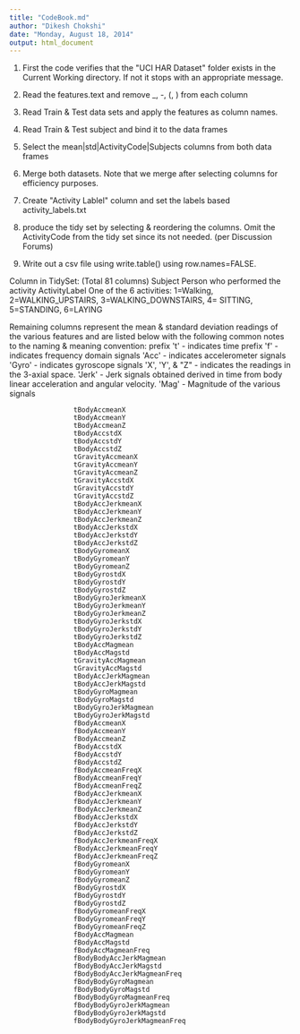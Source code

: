 ```yaml
---
title: "CodeBook.md"
author: "Dikesh Chokshi"
date: "Monday, August 18, 2014"
output: html_document
---
```

1. First the code verifies that the "UCI HAR Dataset" folder exists in the Current Working directory. If not it stops with an appropriate message.

2. Read the features.text and remove _, -, (, ) from each column
3. Read Train & Test data sets and apply the features as column names.
4. Read Train & Test subject and bind it to the data frames
5. Select the mean|std|ActivityCode|Subjects columns from both data frames
6. Merge both datasets. Note that we merge after selecting columns for efficiency purposes.
7. Create "Activity Lablel" column and set the labels based activity_labels.txt
8. produce the tidy set by selecting & reordering the columns. Omit the ActivityCode from the tidy set since its not needed. (per Discussion Forums)
9. Write out a csv file using write.table() using row.names=FALSE.

Column in TidySet: (Total 81 columns)
  Subject             Person who performed the activity
  ActivityLabel	      One of the 6 activities:  1=Walking, 2=WALKING_UPSTAIRS,
                      3=WALKING_DOWNSTAIRS, 4= SITTING, 5=STANDING, 6=LAYING

Remaining columns represent the mean & standard deviation readings of the various features and are listed below with the following common notes to the naming & meaning convention:
  prefix 't' - indicates time
  prefix 'f' - indicates frequency domain signals
  'Acc' - indicates accelerometer signals
  'Gyro' - indicates gyroscope signals
  'X', 'Y', & "Z" - indicates the readings in the 3-axial space.
  'Jerk' - Jerk signals obtained derived in time from body linear acceleration and angular velocity.
  'Mag' - Magnitude of the various signals 

                    tBodyAccmeanX
                    tBodyAccmeanY
                    tBodyAccmeanZ
                    tBodyAccstdX
                    tBodyAccstdY
                    tBodyAccstdZ
                    tGravityAccmeanX
                    tGravityAccmeanY
                    tGravityAccmeanZ
                    tGravityAccstdX
                    tGravityAccstdY
                    tGravityAccstdZ
                    tBodyAccJerkmeanX
                    tBodyAccJerkmeanY
                    tBodyAccJerkmeanZ
                    tBodyAccJerkstdX
                    tBodyAccJerkstdY
                    tBodyAccJerkstdZ
                    tBodyGyromeanX
                    tBodyGyromeanY
                    tBodyGyromeanZ
                    tBodyGyrostdX
                    tBodyGyrostdY
                    tBodyGyrostdZ
                    tBodyGyroJerkmeanX
                    tBodyGyroJerkmeanY
                    tBodyGyroJerkmeanZ
                    tBodyGyroJerkstdX
                    tBodyGyroJerkstdY
                    tBodyGyroJerkstdZ
                    tBodyAccMagmean
                    tBodyAccMagstd
                    tGravityAccMagmean
                    tGravityAccMagstd
                    tBodyAccJerkMagmean
                    tBodyAccJerkMagstd
                    tBodyGyroMagmean
                    tBodyGyroMagstd
                    tBodyGyroJerkMagmean
                    tBodyGyroJerkMagstd
                    fBodyAccmeanX
                    fBodyAccmeanY
                    fBodyAccmeanZ
                    fBodyAccstdX
                    fBodyAccstdY
                    fBodyAccstdZ
                    fBodyAccmeanFreqX
                    fBodyAccmeanFreqY
                    fBodyAccmeanFreqZ
                    fBodyAccJerkmeanX
                    fBodyAccJerkmeanY
                    fBodyAccJerkmeanZ
                    fBodyAccJerkstdX
                    fBodyAccJerkstdY
                    fBodyAccJerkstdZ
                    fBodyAccJerkmeanFreqX
                    fBodyAccJerkmeanFreqY
                    fBodyAccJerkmeanFreqZ
                    fBodyGyromeanX
                    fBodyGyromeanY
                    fBodyGyromeanZ
                    fBodyGyrostdX
                    fBodyGyrostdY
                    fBodyGyrostdZ
                    fBodyGyromeanFreqX
                    fBodyGyromeanFreqY
                    fBodyGyromeanFreqZ
                    fBodyAccMagmean
                    fBodyAccMagstd
                    fBodyAccMagmeanFreq
                    fBodyBodyAccJerkMagmean
                    fBodyBodyAccJerkMagstd
                    fBodyBodyAccJerkMagmeanFreq
                    fBodyBodyGyroMagmean
                    fBodyBodyGyroMagstd
                    fBodyBodyGyroMagmeanFreq
                    fBodyBodyGyroJerkMagmean
                    fBodyBodyGyroJerkMagstd
                    fBodyBodyGyroJerkMagmeanFreq
                    
